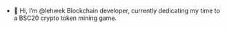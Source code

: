 - 👋 Hi, I’m @lehwek
Blockchain developer, currently dedicating my time to a BSC20 crypto token mining game.
